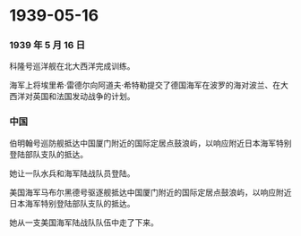 # 1939-05-16

### 1939 年 5 月 16 日

科隆号巡洋舰在北大西洋完成训练。

海军上将埃里希·雷德尔向阿道夫·希特勒提交了德国海军在波罗的海对波兰、在大西洋对英国和法国发动战争的计划。

### 中国

伯明翰号巡防舰抵达中国厦门附近的国际定居点鼓浪屿，以响应附近日本海军特别登陆部队支队的抵达。

她让一队水兵和海军陆战队员登陆。

美国海军马布尔黑德号驱逐舰抵达中国厦门附近的国际定居点鼓浪屿，以响应附近日本海军特别登陆部队支队的抵达。

她从一支美国海军陆战队队伍中走了下来。